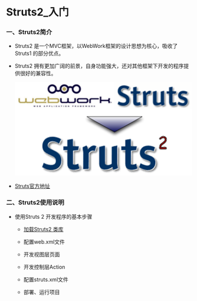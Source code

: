# Struts2_入门

### 一、Struts2简介

* Struts2 是一个MVC框架，以WebWork框架的设计思想为核心，吸收了Struts1 的部分优点。

* Struts2 拥有更加广阔的前景，自身功能强大，还对其他框架下开发的程序提供很好的兼容性。

    <div align="center"><img src="./img/Struts2.png"/></div>

* [Struts官方地址](http://struts.apache.org)


### 二、Struts2使用说明

* 使用Struts 2 开发程序的基本步骤

    * [加载Struts2 类库](./struts2-lib-xml)

    * 配置web.xml文件

    * 开发视图层页面

    * 开发控制层Action

    * 配置struts.xml文件

    * 部署、运行项目





















